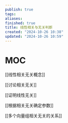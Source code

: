 ```yaml
---
publish: true
tags: 
aliases: 
finished: true
title: 线性相关与无关判断
created: "2024-10-26 10:38"
updated: "2024-10-26 10:59"
---
```

# MOC

[[线性相关无关概念]]

[[讨论相关无关]] 

[[证明线性无关]]

[[根据相关无关确定参数]]

[[多个向量组相关无关的关系]]